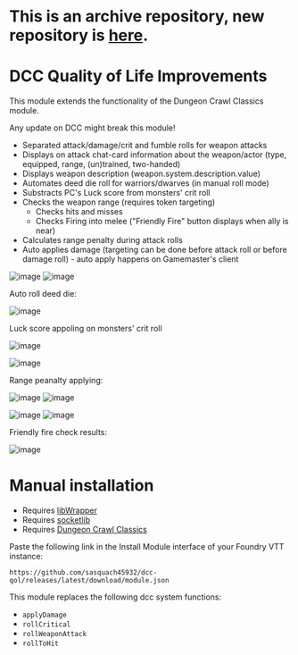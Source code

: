 # This is an archive repository, new repository is [here](https://github.com/tonyrobots/dcc-qol).

# DCC Quality of Life Improvements

This module extends the functionality of the Dungeon Crawl Classics module.

Any update on DCC might break this module!

* Separated attack/damage/crit and fumble rolls for weapon attacks
* Displays on attack chat-card information about the weapon/actor (type, equipped, range, (un)trained, two-handed)
* Displays weapon description (weapon.system.description.value)
* Automates deed die roll for warriors/dwarves (in manual roll mode)
* Substracts PC's Luck score from monsters' crit roll
* Checks the weapon range (requires token targeting)
  * Checks hits and misses
  * Checks Firing into melee ("Friendly Fire" button displays when ally is near)
* Calculates range penalty during attack rolls
* Auto applies damage (targeting can be done before attack roll or before damage roll) - auto apply happens on Gamemaster's client 

![image](https://github.com/sasquach45932/dcc-qol/assets/92884040/de00db42-eab4-491f-afca-244f742be62a)
![image](https://github.com/sasquach45932/dcc-qol/assets/92884040/786a457a-31a2-4733-b3e7-ba2d75e1c2f9)

Auto roll deed die:

![image](https://github.com/sasquach45932/dcc-qol/assets/92884040/46296610-6d7d-45e5-b7ad-52a167b64f3f)

Luck score appoling on monsters' crit roll

![image](https://github.com/sasquach45932/dcc-qol/assets/92884040/2b8601cd-c823-4f22-b9ab-e7ecdbfb2af6)

![image](https://github.com/sasquach45932/dcc-qol/assets/92884040/e1475ec2-f5d3-467d-a02a-dcac9e565d70)


Range peanalty applying:

![image](https://github.com/sasquach45932/dcc-qol/assets/92884040/e7961451-b345-4942-ba20-c310cac1a0f5)
![image](https://github.com/sasquach45932/dcc-qol/assets/92884040/a1fc425b-f3b5-4868-8804-6a80675ef583)

![image](https://github.com/sasquach45932/dcc-qol/assets/92884040/d2a8fd9b-416a-4d9d-a76e-2bff4710d926)
![image](https://github.com/sasquach45932/dcc-qol/assets/92884040/29d17718-d728-4f5f-be8c-dd95567edf43)

Friendly fire check results:

![image](https://github.com/sasquach45932/dcc-qol/assets/92884040/3e1afbc4-5274-4fa6-b43f-2ac7c6269d50)



# Manual installation

- Requires [libWrapper](https://foundryvtt.com/packages/lib-wrapper)
- Requires [socketlib](https://foundryvtt.com/packages/socketlib)
- Requires [Dungeon Crawl Classics](https://foundryvtt.com/packages/dcc)


Paste the following link in the Install Module interface of your Foundry VTT instance:

`https://github.com/sasquach45932/dcc-qol/releases/latest/download/module.json`

This module replaces the following dcc system functions:

* `applyDamage`
* `rollCritical`
* `rollWeaponAttack`
* `rollToHit`
